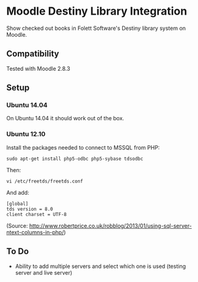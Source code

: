 # Moodle Destiny Library Integration
Show checked out books in Folett Software's Destiny library system on Moodle.

## Compatibility
Tested with Moodle 2.8.3

## Setup

### Ubuntu 14.04
On Ubuntu 14.04 it should work out of the box.

### Ubuntu 12.10
Install the packages needed to connect to MSSQL from PHP:
```
sudo apt-get install php5-odbc php5-sybase tdsodbc
```

Then:
```
vi /etc/freetds/freetds.conf
```

And add:

```
[global]
tds version = 8.0
client charset = UTF-8
```

(Source: http://www.robertprice.co.uk/robblog/2013/01/using-sql-server-ntext-columns-in-php/)


## To Do
* Ability to add multiple servers and select which one is used (testing server and live server)
